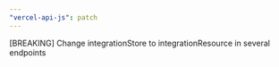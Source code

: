 ```yaml
---
"vercel-api-js": patch
---
```


[BREAKING] Change integrationStore to integrationResource in several endpoints
